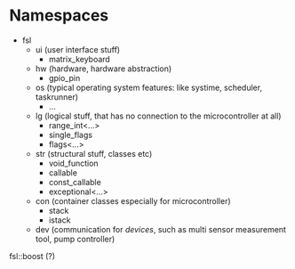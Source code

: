 # Namespaces

* fsl
   * ui (user interface stuff)
      * matrix_keyboard
   * hw (hardware, hardware abstraction)
      * gpio_pin
   * os (typical operating system features: like systime, scheduler, taskrunner)
      * ...
   * lg (logical stuff, that has no connection to the microcontroller at all)
      * range_int<...>
      * single_flags
      * flags<...>
   * str (structural stuff, classes etc)
      * void_function
      * callable
      * const_callable
      * exceptional<...>
   * con (container classes especially for microcontroller)
      * stack
      * istack
   * dev (communication for _devices_, such as multi sensor measurement tool, pump controller)

fsl::boost (?)
